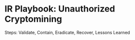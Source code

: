 # IR Playbook: Unauthorized Cryptomining
Steps: Validate, Contain, Eradicate, Recover, Lessons Learned
